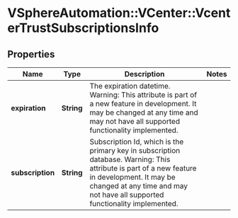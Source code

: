 # VSphereAutomation::VCenter::VcenterTrustSubscriptionsInfo

## Properties
Name | Type | Description | Notes
------------ | ------------- | ------------- | -------------
**expiration** | **String** | The expiration datetime. Warning: This attribute is part of a new feature in development. It may be changed at any time and may not have all supported functionality implemented. | 
**subscription** | **String** | Subscription Id, which is the primary key in subscription database. Warning: This attribute is part of a new feature in development. It may be changed at any time and may not have all supported functionality implemented. | 


